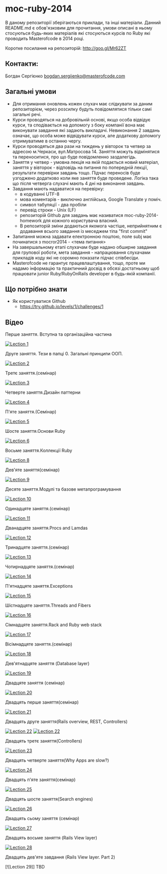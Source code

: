 moc-ruby-2014
=============

В даному репозиторії зберігаються приклади, та інші матеріали. Данний README.md є обов'язковим для прочитання, умови описані в ньому стосуються будь-яких матеріалів які стосуються курсів по Ruby які проводить Masterofcode в 2014 році.


Коротке посилання на репозиторій: http://goo.gl/Mr62ZT

Контакти:
---------
Богдан Сергієнко
bogdan.sergiienko@masterofcode.com


Загальні умови
----------------

* Для отримання оновлень кожен слухач має слідкувати за даним репозиторієм, через розсилку будуть повідомлятися тільки самі загальні речі.
* Курси проводяться на добровільній основі, якщо особа відвідує курси, та сподівається на допомогу з боку компанії вона має виконувати завдання які задають викладачі. Невиконання 2 завдань означає, що особа може відвідувати курси, але додаткову допомогу отримуватиме в останню чергу. 
* Курси проводяться два рази на тиждень у вівторок та четвер за адресою м.Черкаси, вул.Матросова 14. Заняття можуть відмінятися та переноситися, про що буде повідомленно заздалегідь.
* Заняття у четвер - умовна лекція на якій подається новий матеріал, заняття у вівторок - відповідь на питання по попередній лекції, результати перевірки завдань тощо. Підчас переносів буде узгоджено додатково коли яке заняття буде проведене. Логіка така що після четверга слухачі мають 4 дні на виконання завдань.
* Завдання мають надаватися на перевірку: 
  * в кодуванні UTF-8
  * мова коментарів - виключно англійська, Google Translate у поміч.
  * символ табуляції - два пробіли
  * перевід строки - Unix (LF)
  * репозиторій Github для завдань має називатися moc-ruby-2014-homework для кожного користувача власний.
  * В репозиторій зміни додаються якомога частіше, неприйнятним є додавання всього завдання із меседжем тіпа "first commit"
* Запитання можна задавати електронною поштою, поле subj має починатися з mocror2014 - <тема питання>
* На завершальному етапі слухачам буде надано обширне завдання для групової роботи, мета завдання - напрацювання слухачами прикладів коду які не соромно показати підчас співбесіди. 
* Masterofcode не гарантує працевлаштування, тощо, проте ми надамо інформацію та практичний досвід в обсязі достатньому щоб працювати junior Ruby/RubyOnRails developer в будь-якій компанії. 


Що потрібно знати
-----------------

* Як користуватися Github
   * https://try.github.io/levels/1/challenges/1
 
Відео
-----
Перше заняття. Вступна та організаційна частина

[![Lection 1](http://img.youtube.com/vi/3PwYHu5OQa8/0.jpg)](http://www.youtube.com/watch?v=3PwYHu5OQa8)


Друге заняття. Тези в папці 0. Загальні принципи ООП.

[![Lection 2](http://img.youtube.com/vi/VZYZ5ZDQNWU/0.jpg)](http://www.youtube.com/watch?v=VZYZ5ZDQNWU)

Третє заняття.(семінар) 

[![Lection 3](http://img.youtube.com/vi/tW4MhBstXdM/1.jpg)](https://www.youtube.com/watch?v=tW4MhBstXdM)

Четверте заняття.Дизайн паттерни

[![Lection 4](http://img.youtube.com/vi/n6sN0akNrEc/0.jpg)](https://www.youtube.com/watch?v=n6sN0akNrEc)

П'яте заняття.(Семінар)

[![Lection 5](http://img.youtube.com/vi/UNfDzH1dmmM/0.jpg)](https://www.youtube.com/watch?v=UNfDzH1dmmM)

Шосте заняття.Основи Ruby

[![Lection 6](http://img.youtube.com/vi/UNgdGdBUq5c/0.jpg)](https://www.youtube.com/watch?v=UNgdGdBUq5c)

Восьме заняття.Коллекції Ruby

[![Lection 8](http://img.youtube.com/vi/E_USQr5xzPo/0.jpg)](https://www.youtube.com/watch?v=E_USQr5xzPo)

Дев'яте заняття(семінар)

[![Lection 9](http://img.youtube.com/vi/Ogahz12lj2k/0.jpg)](https://www.youtube.com/watch?v=Ogahz12lj2k)

Десяте заняття.Модулі та базове метапрограмування

[![Lection 10](http://img.youtube.com/vi/IVT63APc91A/0.jpg)](https://www.youtube.com/watch?v=IVT63APc91A)

Одинадцяте заняття.(семінар)

[![Lection 11](http://img.youtube.com/vi/D45fACVzpRs/0.jpg)](https://www.youtube.com/watch?v=D45fACVzpRs)

Дванадцяте заняття.Procs and Lamdas

[![Lection 12](http://img.youtube.com/vi/437JOTgY1zA/0.jpg)](https://www.youtube.com/watch?v=437JOTgY1zA)

Тринадцяте заняття.(семінар)

[![Lection 13](http://img.youtube.com/vi/PpJrT1Puh4g/0.jpg)](https://www.youtube.com/watch?v=PpJrT1Puh4g)

Чотирнадцяте заняття.(семінар)

[![Lection 14](http://img.youtube.com/vi/LusPXE6jL74/0.jpg)](https://www.youtube.com/watch?v=LusPXE6jL74)

П'ятнадцяте заняття.Exceptions

[![Lection 15](http://img.youtube.com/vi/6Q_1Xu_tPQE/0.jpg)](https://www.youtube.com/watch?v=6Q_1Xu_tPQE)

Шістнадцяте заняття.Threads and Fibers

[![Lection 16](http://img.youtube.com/vi/9A8eWbfwelU/0.jpg)](https://www.youtube.com/watch?v=9A8eWbfwelU)

Сімнадцяте заняття.Rack and Ruby web stack

[![Lection 17](http://img.youtube.com/vi/ylcUGDEP2qo/0.jpg)](https://www.youtube.com/watch?v=ylcUGDEP2qo)

Вісімнадцяте заняття.(семінар)

[![Lection 18](http://img.youtube.com/vi/EPu-Yhb9cQ0/0.jpg)](https://www.youtube.com/watch?v=EPu-Yhb9cQ0)

Дев'ятнадцяте заняття (Database layer)

[![Lection 19](http://img.youtube.com/vi/7lNArC2r3rs/0.jpg)](https://www.youtube.com/watch?v=7lNArC2r3rs)

Двадцяте заняття (семінар)

[![Lection 20](http://img.youtube.com/vi/BvwbuQ-i7x8/0.jpg)](https://www.youtube.com/watch?v=BvwbuQ-i7x8)

Двадцять перше заняття(семінар)

[![Lection 21](http://img.youtube.com/vi/sF7cqug2-Q8/0.jpg)](https://www.youtube.com/watch?v=sF7cqug2-Q8)

Двадцять друге заняття(Rails overview, REST, Controllers)

[![Lection 22](http://img.youtube.com/vi/35gcVrAc0_g/0.jpg)](https://www.youtube.com/watch?v=35gcVrAc0_g)
[![Lection 22](http://img.youtube.com/vi/6HPaPb-n5WY/0.jpg)](https://www.youtube.com/watch?v=6HPaPb-n5WY)

Двадцять третє заняття(Controllers)

[![Lection 23](http://img.youtube.com/vi/eO29kyjLDJM/0.jpg)](https://www.youtube.com/watch?v=eO29kyjLDJM)

Двадцять четверте заняття(Why Apps are slow?)

[![Lection 24](http://img.youtube.com/vi/YeZti3I0izg/0.jpg)](https://www.youtube.com/watch?v=YeZti3I0izg)

Двадцять п'яте заняття(семінар)

[![Lection 25](http://img.youtube.com/vi/SAznSY-XJZw/0.jpg)](https://www.youtube.com/watch?v=SAznSY-XJZw)

Двадцять шосте заняття(Search engines)

[![Lection 26](http://img.youtube.com/vi/lLCre38_BJ4/0.jpg)](https://www.youtube.com/watch?v=lLCre38_BJ4)

Двадцять сьому заняття (семінар)

[![Lection 27](http://img.youtube.com/vi/AO99Ljf2Sdg/0.jpg)](https://www.youtube.com/watch?v=AO99Ljf2Sdg)

Двадцять восьме заняття (Rails View layer)

[![Lection 28](http://img.youtube.com/vi/kAN22xSkHpw/0.jpg)](https://www.youtube.com/watch?v=kAN22xSkHpw)

Двадцять дев'яте завдання (Rails View layer. Part 2)

[![Lection 29]] TBD






